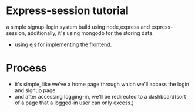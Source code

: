# Express-session tutorial 

a simple signup-login system build using node,express and express-session, additionally, it's using mongodb for the storing data. 

- using ejs for implementing the frontend. 

# Process 

- it's simple, like we've a home page through which we'll access the login and signup page 
- and after accessing logging-in, we'll be redirected to a dashboard(sort of a page that a logged-in user can only excess.) 

